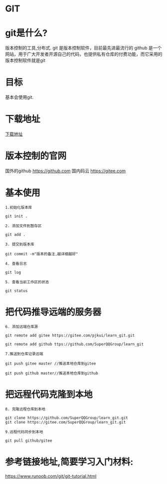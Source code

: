 # GIT

# git是什么?
版本控制的工具,分布式.
git 是版本控制软件，目前最先进最流行的
github 是一个网站，用于广大开发者开源自己的代码，也提供私有仓库的付费功能，而它采用的版本控制软件就是git

# 目标
基本会使用git.


# 下载地址
[下载地址](https://git-scm.com/download/win)

# 版本控制的官网

国外的github https://github.com
国内码云 https://gitee.com


# 基本使用
    1.初始化版本库
 
    git init .
    
    2. 添加文件到暂存区

    git add .

    3. 提交到版本库

    git commit -m"版本的备注,越详细越好"

    4. 查看日志
    
    git log

    5. 查看当前工作区的状态

    git status

# 把代码推导远端的服务器

    6. 添加远端仓库源
  
    git remote add gitee https://gitee.com/pjkui/learn_git.git

    git remote add github ttps://github.com/SuperQQGroup/learn_git

    7.推送到仓库记录远端

    git push gitee master //推送本地仓库到gitee

    git push github master//推送本地仓库到github

# 把远程代码克隆到本地

    8. 克隆远程仓库到本地

    git clone https://github.com/SuperQQGroup/learn_git.git
    git clone https://gitee.com/SuperQQGroup/learn_git.git

    9.远程代码同步到本地

    git pull github/gitee

# 参考链接地址,简要学习入门材料:

https://www.runoob.com/git/git-tutorial.html